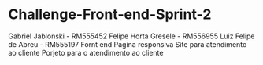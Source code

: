 # Challenge-Front-end-Sprint-2
Gabriel Jablonski - RM555452 Felipe Horta Gresele - RM556955 Luiz Felipe de Abreu - RM555197
Fornt end
Pagina responsiva
Site para atendimento ao cliente
Porjeto para o atendimento ao cliente
